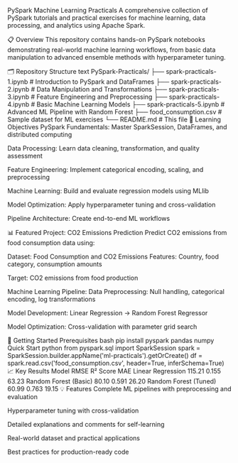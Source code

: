 PySpark Machine Learning Practicals
A comprehensive collection of PySpark tutorials and practical exercises for machine learning, data processing, and analytics using Apache Spark.

📋 Overview
This repository contains hands-on PySpark notebooks demonstrating real-world machine learning workflows, from basic data manipulation to advanced ensemble methods with hyperparameter tuning.

🗂️ Repository Structure
text
PySpark-Practicals/
├── spark-practicals-1.ipynb    # Introduction to PySpark and DataFrames
├── spark-practicals-2.ipynb    # Data Manipulation and Transformations
├── spark-practicals-3.ipynb    # Feature Engineering and Preprocessing
├── spark-practicals-4.ipynb    # Basic Machine Learning Models
├── spark-practicals-5.ipynb    # Advanced ML Pipeline with Random Forest
├── food_consumption.csv         # Sample dataset for ML exercises
└── README.md                    # This file
🎯 Learning Objectives
PySpark Fundamentals: Master SparkSession, DataFrames, and distributed computing

Data Processing: Learn data cleaning, transformation, and quality assessment

Feature Engineering: Implement categorical encoding, scaling, and preprocessing

Machine Learning: Build and evaluate regression models using MLlib

Model Optimization: Apply hyperparameter tuning and cross-validation

Pipeline Architecture: Create end-to-end ML workflows

📊 Featured Project: CO2 Emissions Prediction
Predict CO2 emissions from food consumption data using:

Dataset: Food Consumption and CO2 Emissions
Features: Country, food category, consumption amounts

Target: CO2 emissions from food production

Machine Learning Pipeline:
Data Preprocessing: Null handling, categorical encoding, log transformations

Model Development: Linear Regression → Random Forest Regressor

Model Optimization: Cross-validation with parameter grid search

🚀 Getting Started
Prerequisites
bash
pip install pyspark pandas numpy
Quick Start
python
from pyspark.sql import SparkSession
spark = SparkSession.builder.appName('ml-practicals').getOrCreate()
df = spark.read.csv('food_consumption.csv', header=True, inferSchema=True)
📈 Key Results
Model	RMSE	R² Score	MAE
Linear Regression	115.21	0.155	63.23
Random Forest (Basic)	80.10	0.591	26.20
Random Forest (Tuned)	60.99	0.763	19.15
💡 Features
Complete ML pipelines with preprocessing and evaluation

Hyperparameter tuning with cross-validation

Detailed explanations and comments for self-learning

Real-world dataset and practical applications

Best practices for production-ready code
